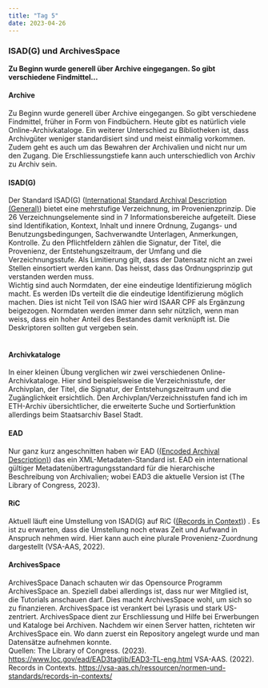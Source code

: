 ```yaml
---
title: "Tag 5"
date: 2023-04-26
---
```

### ISAD(G) und ArchivesSpace  
 

 
**Zu Beginn wurde generell über Archive eingegangen. So gibt verschiedene Findmittel...**




#### **Archive**
Zu Beginn wurde generell über Archive eingegangen. So gibt verschiedene Findmittel, früher in Form von Findbüchern. Heute gibt es natürlich viele Online-Archivkataloge. Ein weiterer Unterschied zu Bibliotheken ist, dass Archivgüter weniger standardisiert sind und meist einmalig vorkommen. Zudem geht es auch um das Bewahren der Archivalien und nicht nur um den Zugang. Die Erschliessungstiefe kann auch unterschiedlich von Archiv zu Archiv sein. 

#### **ISAD(G)**
Der Standard ISAD(G) (<a href="https://www.ica.org/sites/default/files/CBPS_2000_Guidelines_ISAD%28G%29_Second-edition_DE.pdf">International Standard Archival Description (General)</a>)  bietet eine mehrstufige Verzeichnung, im Provenienzprinzip. Die 26 Verzeichnungselemente sind in 7 Informationsbereiche aufgeteilt. Diese sind Identifikation, Kontext, Inhalt und innere Ordnung, Zugangs- und Benutzungsbedingungen, Sachverwandte Unterlagen, Anmerkungen, Kontrolle. Zu den Pflichtfeldern zählen die Signatur, der Titel, die Provenienz, der Entstehungszeitraum, der Umfang und die Verzeichnungsstufe. 
Als Limitierung gilt, dass der Datensatz nicht an zwei Stellen einsortiert werden kann. Das heisst, dass das Ordnungsprinzip gut verstanden werden muss. 
<br/>
Wichtig sind auch Normdaten, der eine eindeutige Identifizierung möglich macht. Es werden IDs verteilt die die eindeutige Identifizierung möglich machen. Dies ist nicht Teil von ISAG hier wird ISAAR CPF als Ergänzung beigezogen. Normdaten werden immer dann sehr nützlich, wenn man weiss, dass ein hoher Anteil des Bestandes damit verknüpft ist. Die Deskriptoren sollten gut vergeben sein.  
<br/>
#### **Archivkataloge**
In einer kleinen Übung verglichen wir zwei verschiedenen Online-Archivkataloge. Hier sind beispielsweise die Verzeichnisstufe, der Archivplan, der Titel, die Signatur, der Entstehungszeitraum und die Zugänglichkeit ersichtlich. Den Archivplan/Verzeichnisstufen fand ich im ETH-Archiv übersichtlicher, die erweiterte Suche und Sortierfunktion allerdings beim Staatsarchiv Basel Stadt. 
<br/>
#### **EAD**
Nur ganz kurz angeschnitten haben wir EAD (<a href="https://www.loc.gov/ead/">(Encoded Archival Description)</a>)  das ein XML-Metadaten-Standard ist. EAD ein international gültiger Metadatenübertragungsstandard für die hierarchische Beschreibung von Archivalien; wobei EAD3 die aktuelle Version ist (The Library of Congress, 2023).
<br/>
#### **RiC** 
Aktuell läuft eine Umstellung von ISAD(G) auf RiC (<a href="https://vsa-aas.ch/ressourcen/normen-und-standards/records-in-contexts/">(Records in Context)</a>) . Es ist zu erwarten, dass die Umstellung noch etwas Zeit und Aufwand in Anspruch nehmen wird. Hier kann auch eine plurale Provenienz-Zuordnung dargestellt (VSA-AAS, 2022).
<br/>
#### **ArchivesSpace**
ArchivesSpace
Danach schauten wir das Opensource Programm ArchivesSpace an. Speziell dabei allerdings ist, dass nur wer Mitglied ist, die Tutorials anschauen darf. Dies macht ArchivesSpace wohl, um sich so zu finanzieren. ArchivesSpace ist verankert bei Lyrasis und stark US-zentriert. ArchivesSpace dient zur Erschliessung und Hilfe bei Erwerbungen und Kataloge bei Archiven. Nachdem wir einen Server hatten, richteten wir ArchivesSpace ein. Wo dann zuerst ein Repository angelegt wurde und man Datensätze aufnehmen konnte.
<br/>
Quellen: 
The Library of Congress. (2023). https://www.loc.gov/ead/EAD3taglib/EAD3-TL-eng.html
VSA-AAS. (2022). Records in Contexts. https://vsa-aas.ch/ressourcen/normen-und-standards/records-in-contexts/

